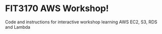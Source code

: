 # FIT3170 AWS Workshop!

Code and instructions for interactive workshop learning AWS EC2, S3, RDS and Lambda

